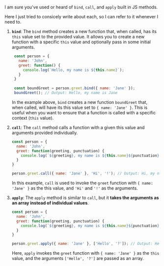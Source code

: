 I am sure you've used or heard of `bind`, `call`, and `apply` built in JS methods. 

Here I just tried to consicely write about each, so I can refer to it whenever I need to. 

1. __`bind`__: The `bind` method creates a new function that, when called, has its `this` value set to the provided value.
   It allows you to create a new function with a specific `this` value and optionally pass in some initial arguments.

   ```javascript
    const person = {
      name: 'John',
      greet: function() {
        console.log(`Hello, my name is ${this.name}`);
      }
    }
    
    const boundGreet = person.greet.bind({ name: 'Jane' });
    boundGreet(); // Output: Hello, my name is Jane
   ```
   In the example above, `bind` creates a new function `boundGreet` that, when called, will have its this value set to `{ name: 'Jane' }`. This is useful when you want to ensure that a function is called with a specific context (`this` value).

2. __`call`__: The `call` method calls a function with a given this value and arguments provided individually.

   ```javascript
   const person = {
     name: 'John',
     greet: function(greeting, punctuation) {
       console.log(`${greeting}, my name is ${this.name}${punctuation}`);
     }
   }
   
   person.greet.call({ name: 'Jane' }, 'Hi', '!'); // Output: Hi, my name is Jane!
   ```
   In this example, `call` is used to invoke the `greet` function with `{ name: 'Jane' }` as the this value, and `'Hi'` and `'!'` as the arguments.

3. __`apply`__: The `apply` method is similar to `call`, but it __takes the arguments as an array instead of individual values__.

   ```javascript
   const person = {
     name: 'John',
     greet: function(greeting, punctuation) {
       console.log(`${greeting}, my name is ${this.name}${punctuation}`);
     }
   }
   
   person.greet.apply({ name: 'Jane' }, ['Hello', '?']); // Output: Hello, my name is Jane?
   ```
   Here, `apply` invokes the `greet` function with `{ name: 'Jane' }` as the `this` value, and the arguments `['Hello', '?']` are passed as an array.
   
